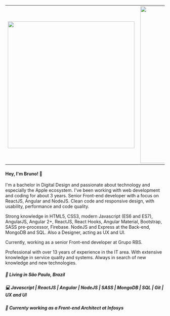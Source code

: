 <center>
<table>
  <tr>
      <td><img width="400px" align="left" src="https://github-readme-stats.vercel.app/api/top-langs/?username=brunomouranascimento&theme=radical&count_private=true&layout=compact" /></td>
      <td><img width="495px" align="left" src="https://github-readme-stats.vercel.app/api?username=brunomouranascimento&show_icons=true&count_private=true&theme=radical" /></td>
  </tr>   
</table>
</center>

<h4 align="left">
  Hey, I'm Bruno! 👋
</h4>
<p align="left">
  I'm a bachelor in Digital Design and passionate about technology and especially the Apple ecosystem. I've been working with web development and coding for about 3 years. Senior Front-end developer with a focus on ReactJS, Angular and NodeJS. Clean code and responsive design, with usability, performance and code quality.

Strong knowledge in HTML5, CSS3, modern Javascript (ES6 and ES7), AngularJS, Angular 2+, ReactJS, React Hooks, Angular Material, Bootstrap, SASS pre-processor, Firebase. NodeJS and Express at the Back-end, MongoDB and SQL. Also a Designer, acting as UX and UI.

Currently, working as a senior Front-end developer at Grupo RBS.

Professional with over 13 years of experience in the IT area. With extensive knowledge in service quality and systems. Always in search of new knowledge and new technologies. 
</p>
<h5 align="left">
  📌  Living in <b>São Paulo</b>, <b>Brazil</b>  
</h5>
<h5 align="left">💻 Javascript | ReactJS | Angular | NodeJS | SASS | MongoDB | SQL | Git | UX and UI </h5>

<h5 align="left">💼 Currenty working as a Front-end Architect at Infosys </h5>
